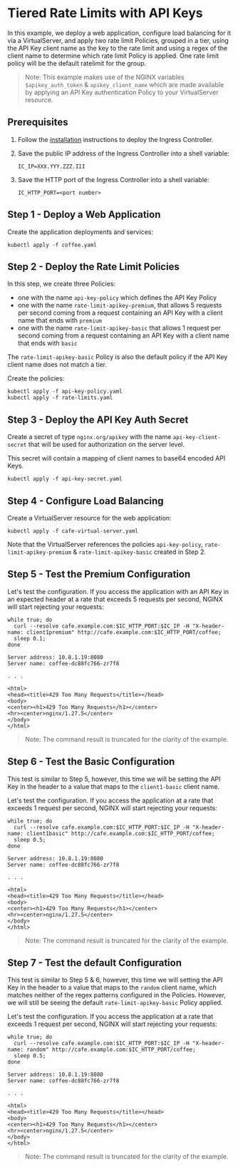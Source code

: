 # Tiered Rate Limits with API Keys

In this example, we deploy a web application, configure load balancing for it via a VirtualServer, and apply two rate
limit Policies, grouped in a tier, using the API Key client name as the key to the rate limit and using a regex of the client name to determine which rate limit Policy is applied.  One rate limit policy will be the default ratelimit for the group.

> Note: This example makes use of the NGINX variables `$apikey_auth_token` & `apikey_client_name` which are made available by applying an API Key authentication Policy to your VirtualServer resource.

## Prerequisites

1. Follow the [installation](https://docs.nginx.com/nginx-ingress-controller/installation/installation-with-manifests/)
   instructions to deploy the Ingress Controller.
1. Save the public IP address of the Ingress Controller into a shell variable:

    ```console
    IC_IP=XXX.YYY.ZZZ.III
    ```

1. Save the HTTP port of the Ingress Controller into a shell variable:

    ```console
    IC_HTTP_PORT=<port number>
    ```

## Step 1 - Deploy a Web Application

Create the application deployments and services:

```console
kubectl apply -f coffee.yaml
```

## Step 2 - Deploy the Rate Limit Policies

In this step, we create three Policies:

- one with the name `api-key-policy` which defines the API Key Policy
- one with the name `rate-limit-apikey-premium`, that allows 5 requests per second coming from a request containing an API Key with a client name that ends with `premium`
- one with the name `rate-limit-apikey-basic` that allows 1 request per second coming from a request containing an API Key with a client name that ends with `basic`

The `rate-limit-apikey-basic` Policy is also the default policy if the API Key client name does not match a tier.

Create the policies:

```console
kubectl apply -f api-key-policy.yaml
kubectl apply -f rate-limits.yaml
```

## Step 3 - Deploy the API Key Auth Secret

Create a secret of type `nginx.org/apikey` with the name `api-key-client-secret` that will be used for authorization on the server level.

This secret will contain a mapping of client names to base64 encoded API Keys.

```console
kubectl apply -f api-key-secret.yaml
```

## Step 4 - Configure Load Balancing

Create a VirtualServer resource for the web application:

```console
kubectl apply -f cafe-virtual-server.yaml
```

Note that the VirtualServer references the policies `api-key-policy`, `rate-limit-apikey-premium` & `rate-limit-apikey-basic` created in Step 2.

## Step 5 - Test the Premium Configuration

Let's test the configuration.  If you access the application with an API Key in an expected header at a rate that exceeds 5 requests per second, NGINX will
start rejecting your requests:

```console
while true; do
  curl --resolve cafe.example.com:$IC_HTTP_PORT:$IC_IP -H "X-header-name: client1premium" http://cafe.example.com:$IC_HTTP_PORT/coffee;
  sleep 0.1;
done
```

```text
Server address: 10.8.1.19:8080
Server name: coffee-dc88fc766-zr7f8

. . .

<html>
<head><title>429 Too Many Requests</title></head>
<body>
<center><h1>429 Too Many Requests</h1></center>
<hr><center>nginx/1.27.5</center>
</body>
</html>
```

> Note: The command result is truncated for the clarity of the example.

## Step 6 - Test the Basic Configuration

This test is similar to Step 5, however, this time we will be setting the API Key in the header to a value that maps to the `client1-basic` client name.

Let's test the configuration.  If you access the application at a rate that exceeds 1 request per second, NGINX will
start rejecting your requests:

```console
while true; do
  curl --resolve cafe.example.com:$IC_HTTP_PORT:$IC_IP -H "X-header-name: client1basic" http://cafe.example.com:$IC_HTTP_PORT/coffee;
  sleep 0.5;
done
```

```text
Server address: 10.8.1.19:8080
Server name: coffee-dc88fc766-zr7f8

. . .

<html>
<head><title>429 Too Many Requests</title></head>
<body>
<center><h1>429 Too Many Requests</h1></center>
<hr><center>nginx/1.27.5</center>
</body>
</html>
```

> Note: The command result is truncated for the clarity of the example.

## Step 7 - Test the default Configuration

This test is similar to Step 5 & 6, however, this time we will setting the API Key in the header to a value that maps to the `random` client name, which matches neither of the regex patterns configured in the Policies.  However, we will still be seeing the default `rate-limit-apikey-basic` Policy applied.

Let's test the configuration.  If you access the application at a rate that exceeds 1 request per second, NGINX will
start rejecting your requests:

```console
while true; do
  curl --resolve cafe.example.com:$IC_HTTP_PORT:$IC_IP -H "X-header-name: random" http://cafe.example.com:$IC_HTTP_PORT/coffee;
  sleep 0.5;
done
```

```text
Server address: 10.8.1.19:8080
Server name: coffee-dc88fc766-zr7f8

. . .

<html>
<head><title>429 Too Many Requests</title></head>
<body>
<center><h1>429 Too Many Requests</h1></center>
<hr><center>nginx/1.27.5</center>
</body>
</html>
```

> Note: The command result is truncated for the clarity of the example.
